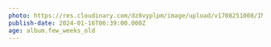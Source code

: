 ```yaml
---
photo: https://res.cloudinary.com/dz8vyplpm/image/upload/v1708251008/IMG_8406_cbrxhf.jpg
publish-date: 2024-01-16T06:39:00.000Z
age: album.few_weeks_old
---
```

